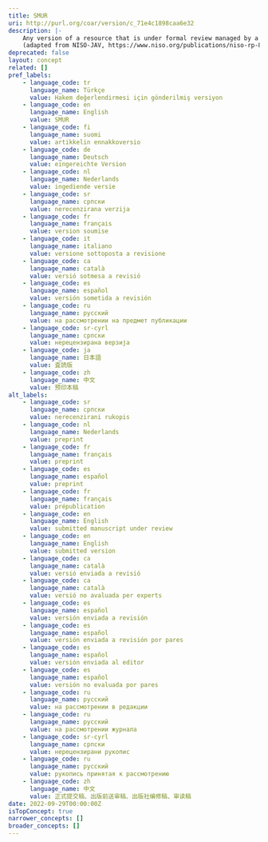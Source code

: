 ```yaml
---
title: SMUR
uri: http://purl.org/coar/version/c_71e4c1898caa6e32
description: |-
    Any version of a resource that is under formal review managed by a socially recognized publishing entity. The entity recognizes its responsibility to provide objective expert review and feedback to the author, and, ultimately, to pass judgment on the fitness of the resource for publication with an “accept” or “reject” decision. May have a version number or date stamp. Content and layout follow publisher’s submission requirements.
    (adapted from NISO-JAV, https://www.niso.org/publications/niso-rp-8-2008-jav)
deprecated: false
layout: concept
related: []
pref_labels:
    - language_code: tr
      language_name: Türkçe
      value: Hakem değerlendirmesi için gönderilmiş versiyon
    - language_code: en
      language_name: English
      value: SMUR
    - language_code: fi
      language_name: suomi
      value: artikkelin ennakkoversio
    - language_code: de
      language_name: Deutsch
      value: eingereichte Version
    - language_code: nl
      language_name: Nederlands
      value: ingediende versie
    - language_code: sr
      language_name: српски
      value: nerecenziranа verzija
    - language_code: fr
      language_name: français
      value: version soumise
    - language_code: it
      language_name: italiano
      value: versione sottoposta a revisione
    - language_code: ca
      language_name: català
      value: versió sotmesa a revisió
    - language_code: es
      language_name: español
      value: versión sometida a revisión
    - language_code: ru
      language_name: русский
      value: на рассмотрении на предмет публикации
    - language_code: sr-cyrl
      language_name: српски
      value: нерецензирана верзија
    - language_code: ja
      language_name: 日本語
      value: 査読版
    - language_code: zh
      language_name: 中文
      value: 预印本稿
alt_labels:
    - language_code: sr
      language_name: српски
      value: nerecenzirani rukopis
    - language_code: nl
      language_name: Nederlands
      value: preprint
    - language_code: fr
      language_name: français
      value: preprint
    - language_code: es
      language_name: español
      value: preprint
    - language_code: fr
      language_name: français
      value: prépublication
    - language_code: en
      language_name: English
      value: submitted manuscript under review
    - language_code: en
      language_name: English
      value: submitted version
    - language_code: ca
      language_name: català
      value: versió enviada a revisió
    - language_code: ca
      language_name: català
      value: versió no avaluada per experts
    - language_code: es
      language_name: español
      value: versión enviada a revisión
    - language_code: es
      language_name: español
      value: versión enviada a revisión por pares
    - language_code: es
      language_name: español
      value: versión enviada al editor
    - language_code: es
      language_name: español
      value: versión no evaluada por pares
    - language_code: ru
      language_name: русский
      value: на рассмотрении в редакции
    - language_code: ru
      language_name: русский
      value: на рассмотрении журнала
    - language_code: sr-cyrl
      language_name: српски
      value: нерецензирани рукопис
    - language_code: ru
      language_name: русский
      value: рукопись принятая к рассмотрению
    - language_code: zh
      language_name: 中文
      value: 正式提交稿、出版前送审稿、出版社编修稿、审读稿
date: 2022-09-29T00:00:00Z
isTopConcept: true
narrower_concepts: []
broader_concepts: []
---
```


